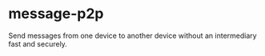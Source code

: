 # message-p2p
Send messages from one device to another device without an intermediary fast and securely.
